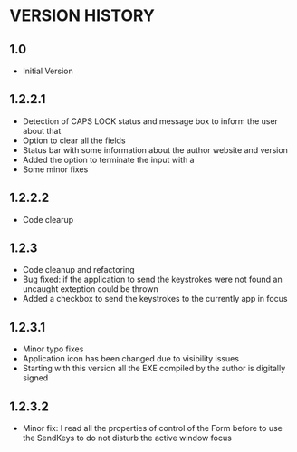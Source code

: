 # VERSION HISTORY

## 1.0 

- Initial Version

## 1.2.2.1

- Detection of CAPS LOCK status and message box to inform the user about that
- Option to clear all the fields
- Status bar with some information about the author website and version
- Added the option to terminate the input with a <CR>
- Some minor fixes

## 1.2.2.2
- Code clearup

## 1.2.3

- Code cleanup and refactoring
- Bug fixed: if the application to send the keystrokes were not found an uncaught exteption could be thrown
- Added a checkbox to send the keystrokes to the currently app in focus

## 1.2.3.1
- Minor typo fixes
- Application icon has been changed due to visibility issues
- Starting with this version all the EXE compiled by the author is digitally signed

## 1.2.3.2
- Minor fix: I read all the properties of control of the Form before to use the SendKeys to do not disturb the active window focus
